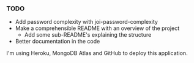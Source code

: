### TODO
- Add password complexity with joi-password-complexity
- Make a comprehensible README with an overview of the project
    - Add some sub-README's explaining the structure
- Better documentation in the code

I'm using Heroku, MongoDB Atlas and GitHub to deploy this application.